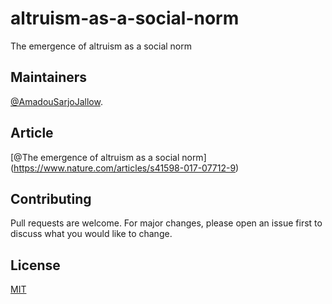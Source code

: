 # altruism-as-a-social-norm
The emergence of altruism as a social norm

## Maintainers

[@AmadouSarjoJallow](https://github.com/AMS-JR).

## Article 
[@The emergence of altruism as a social norm] (https://www.nature.com/articles/s41598-017-07712-9)

## Contributing
Pull requests are welcome. For major changes, please open an issue first to discuss what you would like to change.

## License
[MIT](LICENSE)
